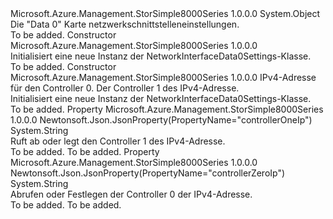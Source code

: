 <Type Name="NetworkInterfaceData0Settings" FullName="Microsoft.Azure.Management.StorSimple8000Series.Models.NetworkInterfaceData0Settings">
  <TypeSignature Language="C#" Value="public class NetworkInterfaceData0Settings" />
  <TypeSignature Language="ILAsm" Value=".class public auto ansi beforefieldinit NetworkInterfaceData0Settings extends System.Object" />
  <TypeSignature Language="DocId" Value="T:Microsoft.Azure.Management.StorSimple8000Series.Models.NetworkInterfaceData0Settings" />
  <TypeSignature Language="VB.NET" Value="Public Class NetworkInterfaceData0Settings" />
  <TypeSignature Language="F#" Value="type NetworkInterfaceData0Settings = class" />
  <AssemblyInfo>
    <AssemblyName>Microsoft.Azure.Management.StorSimple8000Series</AssemblyName>
    <AssemblyVersion>1.0.0.0</AssemblyVersion>
  </AssemblyInfo>
  <Base>
    <BaseTypeName>System.Object</BaseTypeName>
  </Base>
  <Interfaces />
  <Docs>
    <summary>
            Die "Data 0" Karte netzwerkschnittstelleneinstellungen.
            </summary>
    <remarks>To be added.</remarks>
  </Docs>
  <Members>
    <Member MemberName=".ctor">
      <MemberSignature Language="C#" Value="public NetworkInterfaceData0Settings ();" />
      <MemberSignature Language="ILAsm" Value=".method public hidebysig specialname rtspecialname instance void .ctor() cil managed" />
      <MemberSignature Language="DocId" Value="M:Microsoft.Azure.Management.StorSimple8000Series.Models.NetworkInterfaceData0Settings.#ctor" />
      <MemberSignature Language="VB.NET" Value="Public Sub New ()" />
      <MemberType>Constructor</MemberType>
      <AssemblyInfo>
        <AssemblyName>Microsoft.Azure.Management.StorSimple8000Series</AssemblyName>
        <AssemblyVersion>1.0.0.0</AssemblyVersion>
      </AssemblyInfo>
      <Parameters />
      <Docs>
        <summary>
            Initialisiert eine neue Instanz der NetworkInterfaceData0Settings-Klasse.
            </summary>
        <remarks>To be added.</remarks>
      </Docs>
    </Member>
    <Member MemberName=".ctor">
      <MemberSignature Language="C#" Value="public NetworkInterfaceData0Settings (string controllerZeroIp = null, string controllerOneIp = null);" />
      <MemberSignature Language="ILAsm" Value=".method public hidebysig specialname rtspecialname instance void .ctor(string controllerZeroIp, string controllerOneIp) cil managed" />
      <MemberSignature Language="DocId" Value="M:Microsoft.Azure.Management.StorSimple8000Series.Models.NetworkInterfaceData0Settings.#ctor(System.String,System.String)" />
      <MemberSignature Language="VB.NET" Value="Public Sub New (Optional controllerZeroIp As String = null, Optional controllerOneIp As String = null)" />
      <MemberSignature Language="F#" Value="new Microsoft.Azure.Management.StorSimple8000Series.Models.NetworkInterfaceData0Settings : string * string -&gt; Microsoft.Azure.Management.StorSimple8000Series.Models.NetworkInterfaceData0Settings" Usage="new Microsoft.Azure.Management.StorSimple8000Series.Models.NetworkInterfaceData0Settings (controllerZeroIp, controllerOneIp)" />
      <MemberType>Constructor</MemberType>
      <AssemblyInfo>
        <AssemblyName>Microsoft.Azure.Management.StorSimple8000Series</AssemblyName>
        <AssemblyVersion>1.0.0.0</AssemblyVersion>
      </AssemblyInfo>
      <Parameters>
        <Parameter Name="controllerZeroIp" Type="System.String" />
        <Parameter Name="controllerOneIp" Type="System.String" />
      </Parameters>
      <Docs>
        <param name="controllerZeroIp">IPv4-Adresse für den Controller 0.</param>
        <param name="controllerOneIp">Der Controller 1 des IPv4-Adresse.</param>
        <summary>
            Initialisiert eine neue Instanz der NetworkInterfaceData0Settings-Klasse.
            </summary>
        <remarks>To be added.</remarks>
      </Docs>
    </Member>
    <Member MemberName="ControllerOneIp">
      <MemberSignature Language="C#" Value="public string ControllerOneIp { get; set; }" />
      <MemberSignature Language="ILAsm" Value=".property instance string ControllerOneIp" />
      <MemberSignature Language="DocId" Value="P:Microsoft.Azure.Management.StorSimple8000Series.Models.NetworkInterfaceData0Settings.ControllerOneIp" />
      <MemberSignature Language="VB.NET" Value="Public Property ControllerOneIp As String" />
      <MemberSignature Language="F#" Value="member this.ControllerOneIp : string with get, set" Usage="Microsoft.Azure.Management.StorSimple8000Series.Models.NetworkInterfaceData0Settings.ControllerOneIp" />
      <MemberType>Property</MemberType>
      <AssemblyInfo>
        <AssemblyName>Microsoft.Azure.Management.StorSimple8000Series</AssemblyName>
        <AssemblyVersion>1.0.0.0</AssemblyVersion>
      </AssemblyInfo>
      <Attributes>
        <Attribute>
          <AttributeName>Newtonsoft.Json.JsonProperty(PropertyName="controllerOneIp")</AttributeName>
        </Attribute>
      </Attributes>
      <ReturnValue>
        <ReturnType>System.String</ReturnType>
      </ReturnValue>
      <Docs>
        <summary>
            Ruft ab oder legt den Controller 1 des IPv4-Adresse.
            </summary>
        <value>To be added.</value>
        <remarks>To be added.</remarks>
      </Docs>
    </Member>
    <Member MemberName="ControllerZeroIp">
      <MemberSignature Language="C#" Value="public string ControllerZeroIp { get; set; }" />
      <MemberSignature Language="ILAsm" Value=".property instance string ControllerZeroIp" />
      <MemberSignature Language="DocId" Value="P:Microsoft.Azure.Management.StorSimple8000Series.Models.NetworkInterfaceData0Settings.ControllerZeroIp" />
      <MemberSignature Language="VB.NET" Value="Public Property ControllerZeroIp As String" />
      <MemberSignature Language="F#" Value="member this.ControllerZeroIp : string with get, set" Usage="Microsoft.Azure.Management.StorSimple8000Series.Models.NetworkInterfaceData0Settings.ControllerZeroIp" />
      <MemberType>Property</MemberType>
      <AssemblyInfo>
        <AssemblyName>Microsoft.Azure.Management.StorSimple8000Series</AssemblyName>
        <AssemblyVersion>1.0.0.0</AssemblyVersion>
      </AssemblyInfo>
      <Attributes>
        <Attribute>
          <AttributeName>Newtonsoft.Json.JsonProperty(PropertyName="controllerZeroIp")</AttributeName>
        </Attribute>
      </Attributes>
      <ReturnValue>
        <ReturnType>System.String</ReturnType>
      </ReturnValue>
      <Docs>
        <summary>
            Abrufen oder Festlegen der Controller 0 der IPv4-Adresse.
            </summary>
        <value>To be added.</value>
        <remarks>To be added.</remarks>
      </Docs>
    </Member>
  </Members>
</Type>